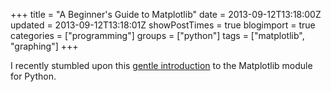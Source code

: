 +++
title = "A Beginner's Guide to Matplotlib"
date = 2013-09-12T13:18:00Z
updated = 2013-09-12T13:18:01Z
showPostTimes = true
blogimport = true 
categories = ["programming"]
groups = ["python"]
tags = ["matplotlib", "graphing"]
+++

I recently stumbled upon this <a href="http://www.loria.fr/~rougier/teaching/matplotlib/">gentle introduction</a> to the Matplotlib module for Python.  
